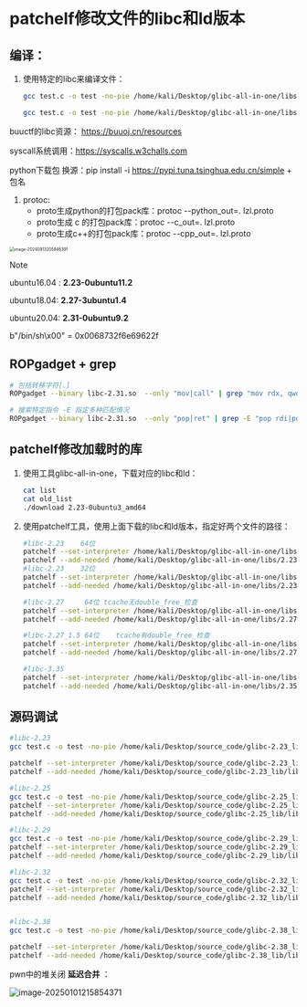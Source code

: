 # patchelf修改文件的libc和ld版本

## 编译：

1. 使用特定的libc来编译文件：

   ```sh
   gcc test.c -o test -no-pie /home/kali/Desktop/glibc-all-in-one/libs/2.23-0ubuntu11.3_amd64/libc-2.23.so
   
   gcc test.c -o test -no-pie /home/kali/Desktop/glibc-all-in-one/libs/2.27-3ubuntu1_amd64/libc-2.27.so
   ```

buuctf的libc资源： https://buuoj.cn/resources 

syscall系统调用：https://syscalls.w3challs.com

python下载包 换源：pip install -i https://pypi.tuna.tsinghua.edu.cn/simple  +  包名

1. protoc:
   * proto生成python的打包pack库：protoc --python_out=. lzl.proto
   * proto生成 c     的打包pack库：protoc --c_out=. lzl.proto
   * proto生成c++的打包pack库：protoc --cpp_out=. lzl.proto

<img src="https://gitee.com/poppy-qwq/cloudimage/raw/master/img1/202409132058480.png" alt="image-20240913205846391" style="zoom:50%;" />

> [!NOTE]
>
> ubuntu16.04 : **2.23-0ubuntu11.2**
>
> ubuntu18.04: **2.27-3ubuntu1.4**
>
> ubuntu20.04: **2.31-0ubuntu9.2**
>
> b"/bin/sh\x00" = 0x0068732f6e69622f

## ROPgadget + grep

```sh
# 包括转移字符[、]
ROPgadget --binary libc-2.31.so  --only "mov|call" | grep "mov rdx, qword ptr \[rdi"

# 搜索特定指令 -E 指定多种匹配情况 
ROPgadget --binary libc-2.31.so  --only "pop|ret" | grep -E "pop rdi|pop rdx|pop rsi|pop rax"

```



## patchelf修改加载时的库

1. 使用工具glibc-all-in-one，下载对应的libc和ld：

   ```sh
   cat list
   cat old_list
   ./download 2.23-0ubuntu3_amd64 
   ```




1. 使用patchelf工具，使用上面下载的libc和ld版本，指定好两个文件的路径：

   ```sh
   #libc-2.23    64位
   patchelf --set-interpreter /home/kali/Desktop/glibc-all-in-one/libs/2.23-0ubuntu11.3_amd64/ld-2.23.so ./pwn
   patchelf --add-needed /home/kali/Desktop/glibc-all-in-one/libs/2.23-0ubuntu11.3_amd64/libc-2.23.so ./pwn
   #libc-2.23    32位
   patchelf --set-interpreter /home/kali/Desktop/glibc-all-in-one/libs/2.23-0ubuntu11.3_i386/ld-2.23.so ./pwn
   patchelf --add-needed /home/kali/Desktop/glibc-all-in-one/libs/2.23-0ubuntu11.3_i386/libc-2.23.so ./pwn
   
   #libc-2.27	  64位 tcache无double_free_检查
   patchelf --set-interpreter /home/kali/Desktop/glibc-all-in-one/libs/2.27-3ubuntu1_amd64/ld-2.27.so ./pwn
   patchelf --add-needed /home/kali/Desktop/glibc-all-in-one/libs/2.27-3ubuntu1_amd64/libc-2.27.so ./pwn
   
   #libc-2.27_1.5 64位	 tcache有double_free_检查
   patchelf --set-interpreter /home/kali/Desktop/glibc-all-in-one/libs/2.27-3ubuntu1.5_amd64/ld-2.27.so ./pwn
   patchelf --add-needed /home/kali/Desktop/glibc-all-in-one/libs/2.27-3ubuntu1.5_amd64/libc-2.27.so ./pwn
   
   #libc-3.35
   patchelf --set-interpreter /home/kali/Desktop/glibc-all-in-one/libs/2.35-0ubuntu3_amd64/ld-linux-x86-64.so.2 ./pwn
   patchelf --add-needed /home/kali/Desktop/glibc-all-in-one/libs/2.35-0ubuntu3_amd64/libc.so.6 ./pwn
   ```



## 源码调试

```sh
#libc-2.23
gcc test.c -o test -no-pie /home/kali/Desktop/source_code/glibc-2.23_lib/lib/libc-2.23.so

patchelf --set-interpreter /home/kali/Desktop/source_code/glibc-2.23_lib/lib/ld-2.23.so ./test
patchelf --add-needed /home/kali/Desktop/source_code/glibc-2.23_lib/lib/libc-2.23.so ./test

#libc-2.25
gcc test.c -o test -no-pie /home/kali/Desktop/source_code/glibc-2.25_lib/lib/libc-2.25.so
patchelf --set-interpreter /home/kali/Desktop/source_code/glibc-2.25_lib/lib/ld-2.25.so ./test
patchelf --add-needed /home/kali/Desktop/source_code/glibc-2.25_lib/lib/libc-2.25.so ./test

#libc-2.29
gcc test.c -o test -no-pie /home/kali/Desktop/source_code/glibc-2.29_lib/lib/libc-2.29.so
patchelf --set-interpreter /home/kali/Desktop/source_code/glibc-2.29_lib/lib/ld-2.29.so ./test
patchelf --add-needed /home/kali/Desktop/source_code/glibc-2.29_lib/lib/libc-2.29.so ./test

#libc-2.32
gcc test.c -o test -no-pie /home/kali/Desktop/source_code/glibc-2.32_lib/lib/libc-2.32.so
patchelf --set-interpreter /home/kali/Desktop/source_code/glibc-2.32_lib/lib/ld-2.32.so ./test
patchelf --add-needed /home/kali/Desktop/source_code/glibc-2.32_lib/lib/libc-2.32.so ./test


#libc-2.38
gcc test.c -o test -no-pie /home/kali/Desktop/source_code/glibc-2.38_lib/lib/libc.so.6 

patchelf --set-interpreter /home/kali/Desktop/source_code/glibc-2.38_lib/lib/ld-linux-x86-64.so.2 ./test
patchelf --add-needed /home/kali/Desktop/source_code/glibc-2.38_lib/lib/libc.so.6 ./test
```

pwn中的堆关闭 **延迟合并** ：

![image-20250101215854371](https://gitee.com/poppy-qwq/cloudimage/raw/master/img1/202501012158465.png)

